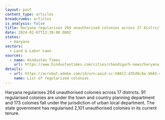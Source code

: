 ```yaml
---
layout: post
content_type: articles
breadcrumbs: articles
is_analysis: false
title: Haryana regularises 264 unauthorised colonies across 17 districts
date: 2024-02-07T13:39:00.000Z
states:
  - Haryana
sectors:
  - Land & Labor Laws
sources:
  - name: Hindustan Times
    url: https://www.hindustantimes.com/cities/chandigarh-news/haryana-regularise-264-unauthorised-colonies-101706807436124.html
details:
  - url: https://acrobat.adobe.com/id/urn:aaid:sc:VA6C2:d35d9c8a-5603-42e6-a75e-733bac6548e0
    name: List of regularized colonies
---
```

Haryana regularises 264 unauthorised colonies across 17 districts. 91 regularised colonies are under the town and country planning department and 173 colonies fall under the jurisdiction of urban local department. The state government has regularised 2,101 unauthorised colonies in its current tenure.
